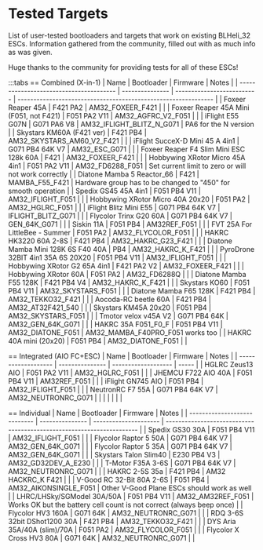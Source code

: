# Tested Targets

List of user-tested bootloaders and targets that work on existing BLHeli_32 ESCs. Information gathered from the community, filled out with as much info as was given.

Huge thanks to the community for providing tests for all of these ESCs!

:::tabs
== Combined (X-in-1)
| Name                                    | Bootloader      | Firmware                   | Notes                                                          |
| --------------------------------------- | --------------- | -------------------------- | -------------------------------------------------------------- |
| Foxeer Reaper 45A                       | F421 PA2        | AM32_FOXEER_F421           |                                                                |
| Foxeer Reaper 45A Mini (F051, not F421) | F051 PA2 V11    | AM32_AGFRC_V2_F051         |                                                                |
| iFlight E55 G07N                        | G071 PA6 V8     | AM32_IFLIGHT_BLITZ_N_G071  | PA6 for the N version                                          |
| Skystars KM60A (F421 ver)               | F421 PB4        | AM32_SKYSTARS_AM60_V2_F421 |                                                                |
| iFlight SucceX-D Mini 45 A 4in1         | G071 PB4 64K V7 | AM32_ESC_G071              |                                                                |
| Foxeer Reaper F4 Slim Mini ESC 128k 60A | F421            | AM32_FOXEER_F421           |                                                                |
| Hobbywing XRotor Micro 45A 4in1         | F051 PA2 V11    | AM32_FD6288_F051           | Set current limit to zero or will not work correctly           |
| Diatone Mamba 5 Reactor_66              | F421            | MAMBA_F55_F421             | Hardware group has to be changed to "450" for smooth operation |
| Spedix GS45 45A 4in1                    | F051 PB4 V11    | AM32_IFLIGHT_F051          |                                                                |
| Hobbywing XRotor Micro 40A 20x20        | F051 PA2        | AM32_HGLRC_F051            |                                                                |
| iFlight Blitz Mini E55                  | G071 PB4 64K V7 | IFLIGHT_BLITZ_G071         |                                                                |
| Flycolor Trinx G20 60A                  | G071 PB4 64K V7 | GEN_64K_G071               |                                                                |
| Siskin 11A                              | F051 PB4        | AM32REF_F051               |                                                                |
| FVT 25A For LittleBee - Summer          | F051 PA2        | AM32_FLYCOLOR_F051         |                                                                |
| HAKRC HK3220 60A 2-8S                   | F421 PB4        | AM32_HAKRC_G23_F421        |                                                                |
| Diatone Mamba Mini 128K 6S F40 40A      | PB4             | AM32_HAKRC_K_F421          |                                                                |
| PyroDrone 32BIT 4in1 35A 6S 20X20       | F051 PB4 V11    | AM32_IFLIGHT_F051          |                                                                |
| Hobbywing XRotor G2 65A 4in1            | F421 PA2 V2     | AM32_FOXEER_F421           |                                                                |
| Hobbywing XRotor 60A                    | F051 PA2        | AM32_FD6288Q               |                                                                |
| Diatone Mamba F55 128K                  | F421 PB4 V4     | AM32_HAKRC_K_F421          |                                                                |
| Skystars KO60                           | F051 PB4 V11    | AM32_SKYSTARS_F051         |                                                                |
| Diatone Mamba F65 128K                  | F421 PB4        | AM32_TEKKO32_F421          |                                                                |
| Aocoda-RC beetle 60A                    | F421 PB4        | AM32_AT32F421_540          |                                                                |
| Skystars KM45A 20x20                    | F051 PB4        | AM32_SKYSTARS_F051         |                                                                |
| Tmotor velox v45A V2                    | G071 PB4 64K    | AM32_GEN_64K_G071          |                                                                |
| HAKRC 35A F051_F0_F                     | F051 PB4 V11    | AM32_DIATONE_F051          | AM32_MAMBA_F40PRO_F051 works too                               |
| HAKRC 40A mini (20x20)                  | F051 PB4        | AM32_DIATONE_F051          |                                                                |

== Integrated (AIO FC+ESC)
| Name                | Bootloader      | Firmware            | Notes |
| ------------------- | --------------- | ------------------- | ----- |
| HGLRC Zeus13 AIO    | F051 PA2 V11    | AM32_HGLRC_F051     |       |
| JHEMCU F722 AIO 40A | F051 PB4 V11    | AM32REF_F051        |       |
| iFlight GN745 AIO   | F051 PB4        | AM32_IFLIGHT_F051   |       |
| NeutronRC F7 55A    | G071 PB4 64K V7 | AM32_NEUTRONRC_G071 |       |
|                     |                 |                     |       |

== Individual
| Name                         | Bootloader      | Firmware              | Notes                                                                 |
| ---------------------------- | --------------- | --------------------- | --------------------------------------------------------------------- |
| Spedix GS30 30A              | F051 PB4 V11    | AM32_IFLIGHT_F051     |                                                                       |
| Flycolor Raptor 5 50A        | G071 PB4 64K V7 | AM32_GEN_64K_G071     |                                                                       |
| Flycolor Raptor 5 35A        | G071 PB4 64K V7 | AM32_GEN_64K_G071     |                                                                       |
| Skystars Talon Slim40        | E230 PB4 V3     | AM32_GD32DEV_A_E230   |                                                                       |
| T-Motor F35A 3-6S            | G071 PB4 64K V7 | AM32_NEUTRONRC_G071   |                                                                       |
| HAKRC 2-5S 35a               | F421 PB4        | AM32 HACKRC_K F421    |                                                                       |
| V-Good RC 32-Bit 80A 2-6S    | F051 PB4        | AM32_AIKONSINGLE_F051 | Other V-Good Plane ESCs should work as well                           |
| LHRC/LHSky/SGModel 30A/50A   | F051 PB4 V11    | AM32_AM32REF_F051     | Works OK but the battery cell count is not correct (always beep once) |
| Flycolor HV3 160A            | G071 64K        | AM32_NEUTRONRC_G071   |                                                                       |
| RDQ 3-6S 32bit DShot1200 30A | F421 PB4        | AM32_TEKKO32_F421     |                                                                       |
| DYS Aria 35A/40A (slim)/70A  | F051 PA2        | AM32_FLYCOLOR_F051    |                                                                       |
| Flycolor X Cross HV3 80A     | G071 64K        | AM32_NEUTRONRC_G071   |                                                                       |
